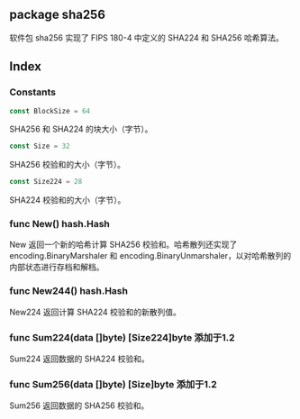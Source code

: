 ## package sha256

软件包 sha256 实现了 FIPS 180-4 中定义的 SHA224 和 SHA256 哈希算法。

## Index

### Constants

```go
const BlockSize = 64
```

SHA256 和 SHA224 的块大小（字节）。

```go
const Size = 32
```

SHA256 校验和的大小（字节）。

```go
const Size224 = 28
```

SHA224 校验和的大小（字节）。

### func New() hash.Hash

New 返回一个新的哈希计算 SHA256 校验和。哈希散列还实现了 encoding.BinaryMarshaler 和 encoding.BinaryUnmarshaler，以对哈希散列的内部状态进行存档和解档。

### func New244() hash.Hash

New224 返回计算 SHA224 校验和的新散列值。

### func Sum224(data []byte) [Size224]byte 添加于1.2

Sum224 返回数据的 SHA224 校验和。

### func Sum256(data []byte) [Size]byte 添加于1.2

Sum256 返回数据的 SHA256 校验和。